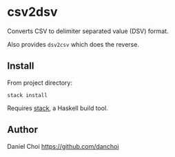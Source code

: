 # csv2dsv

Converts CSV to delimiter separated value (DSV) format. 

Also provides `dsv2csv` which does the reverse.

## Install

From project directory:

    stack install

Requires [stack](http://docs.haskellstack.org/en/stable/README.html), a Haskell build tool.


## Author

Daniel Choi https://github.com/danchoi
